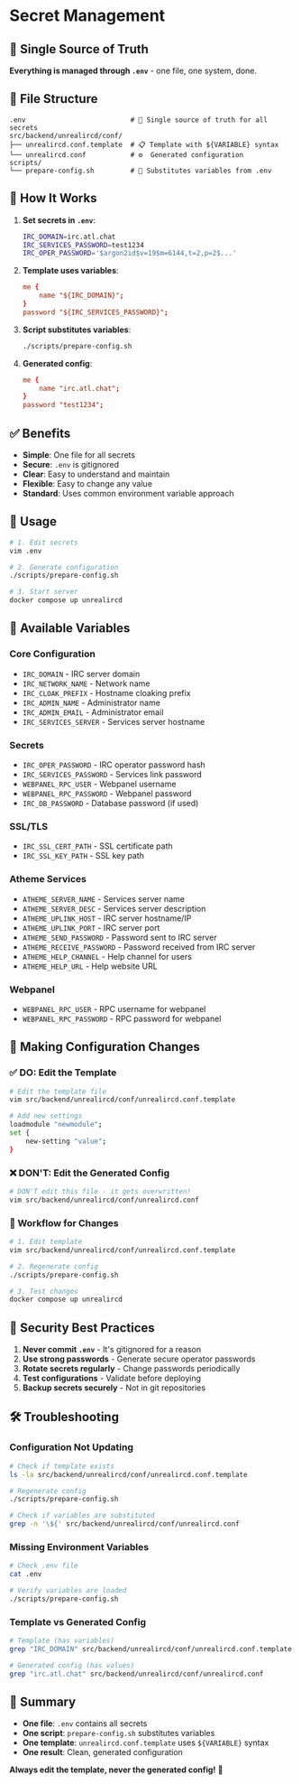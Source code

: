 # Secret Management

## 🎯 **Single Source of Truth**

**Everything is managed through `.env`** - one file, one system, done.

## 📁 **File Structure**

```
.env                          # 🔑 Single source of truth for all secrets
src/backend/unrealircd/conf/
├── unrealircd.conf.template  # 📋 Template with ${VARIABLE} syntax
└── unrealircd.conf           # ⚙️  Generated configuration
scripts/
└── prepare-config.sh         # 🔧 Substitutes variables from .env
```

## 🔑 **How It Works**

1. **Set secrets in `.env`**:
   ```bash
   IRC_DOMAIN=irc.atl.chat
   IRC_SERVICES_PASSWORD=test1234
   IRC_OPER_PASSWORD='$argon2id$v=19$m=6144,t=2,p=2$...'
   ```

2. **Template uses variables**:
   ```conf
   me {
       name "${IRC_DOMAIN}";
   }
   password "${IRC_SERVICES_PASSWORD}";
   ```

3. **Script substitutes variables**:
   ```bash
   ./scripts/prepare-config.sh
   ```

4. **Generated config**:
   ```conf
   me {
       name "irc.atl.chat";
   }
   password "test1234";
   ```

## ✅ **Benefits**

- **Simple**: One file for all secrets
- **Secure**: `.env` is gitignored
- **Clear**: Easy to understand and maintain
- **Flexible**: Easy to change any value
- **Standard**: Uses common environment variable approach

## 🚀 **Usage**

```bash
# 1. Edit secrets
vim .env

# 2. Generate configuration
./scripts/prepare-config.sh

# 3. Start server
docker compose up unrealircd
```

## 🔧 **Available Variables**

### **Core Configuration**
- `IRC_DOMAIN` - IRC server domain
- `IRC_NETWORK_NAME` - Network name
- `IRC_CLOAK_PREFIX` - Hostname cloaking prefix
- `IRC_ADMIN_NAME` - Administrator name
- `IRC_ADMIN_EMAIL` - Administrator email
- `IRC_SERVICES_SERVER` - Services server hostname

### **Secrets**
- `IRC_OPER_PASSWORD` - IRC operator password hash
- `IRC_SERVICES_PASSWORD` - Services link password
- `WEBPANEL_RPC_USER` - Webpanel username
- `WEBPANEL_RPC_PASSWORD` - Webpanel password
- `IRC_DB_PASSWORD` - Database password (if used)

### **SSL/TLS**
- `IRC_SSL_CERT_PATH` - SSL certificate path
- `IRC_SSL_KEY_PATH` - SSL key path

### **Atheme Services**
- `ATHEME_SERVER_NAME` - Services server name
- `ATHEME_SERVER_DESC` - Services server description
- `ATHEME_UPLINK_HOST` - IRC server hostname/IP
- `ATHEME_UPLINK_PORT` - IRC server port
- `ATHEME_SEND_PASSWORD` - Password sent to IRC server
- `ATHEME_RECEIVE_PASSWORD` - Password received from IRC server
- `ATHEME_HELP_CHANNEL` - Help channel for users
- `ATHEME_HELP_URL` - Help website URL

### **Webpanel**
- `WEBPANEL_RPC_USER` - RPC username for webpanel
- `WEBPANEL_RPC_PASSWORD` - RPC password for webpanel

## 📝 **Making Configuration Changes**

### **✅ DO: Edit the Template**
```bash
# Edit the template file
vim src/backend/unrealircd/conf/unrealircd.conf.template

# Add new settings
loadmodule "newmodule";
set {
    new-setting "value";
}
```

### **❌ DON'T: Edit the Generated Config**
```bash
# DON'T edit this file - it gets overwritten!
vim src/backend/unrealircd/conf/unrealircd.conf
```

### **🔄 Workflow for Changes**
```bash
# 1. Edit template
vim src/backend/unrealircd/conf/unrealircd.conf.template

# 2. Regenerate config
./scripts/prepare-config.sh

# 3. Test changes
docker compose up unrealircd
```

## 🔐 **Security Best Practices**

1. **Never commit `.env`** - It's gitignored for a reason
2. **Use strong passwords** - Generate secure operator passwords
3. **Rotate secrets regularly** - Change passwords periodically
4. **Test configurations** - Validate before deploying
5. **Backup secrets securely** - Not in git repositories

## 🛠️ **Troubleshooting**

### **Configuration Not Updating**
```bash
# Check if template exists
ls -la src/backend/unrealircd/conf/unrealircd.conf.template

# Regenerate config
./scripts/prepare-config.sh

# Check if variables are substituted
grep -n '\${' src/backend/unrealircd/conf/unrealircd.conf
```

### **Missing Environment Variables**
```bash
# Check .env file
cat .env

# Verify variables are loaded
./scripts/prepare-config.sh
```

### **Template vs Generated Config**
```bash
# Template (has variables)
grep "IRC_DOMAIN" src/backend/unrealircd/conf/unrealircd.conf.template

# Generated config (has values)
grep "irc.atl.chat" src/backend/unrealircd/conf/unrealircd.conf
```

## 🎯 **Summary**

- **One file**: `.env` contains all secrets
- **One script**: `prepare-config.sh` substitutes variables
- **One template**: `unrealircd.conf.template` uses `${VARIABLE}` syntax
- **One result**: Clean, generated configuration

**Always edit the template, never the generated config!** 🎉
